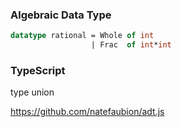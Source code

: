 
### Algebraic Data Type

```sml
datatype rational = Whole of int
                  | Frac  of int*int
```


### TypeScript

type union


<https://github.com/natefaubion/adt.js>
